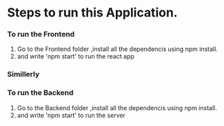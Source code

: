 # Steps to run this Application.
### To run the Frontend 
1. Go to the Frontend folder ,install all the dependencis using npm install.
2. and write 'npm start' to run the react app  

### Simillerly
### To run the Backend 
1. Go to the Backend folder ,install all the dependencis using npm install.
2. and write 'npm start' to run the server  
